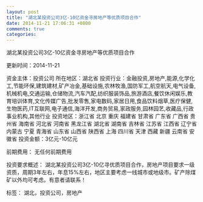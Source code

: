 ```yaml
---
layout: post
title: "湖北某投资公司3亿-10亿资金寻房地产等优质项目合作"
date: 2014-11-21 17:06:31 +0800
comments: true
categories: 
---
```

湖北某投资公司3亿-10亿资金寻房地产等优质项目合作



更新时间：2014-11-21

资金主体：投资公司
所在地区：湖北省
投资行业：金融投资,房地产,能源,化学化工,节能环保,建筑建材,矿产冶金,基础设施,农林牧渔,国防军工,航空航天,电气设备,机械机电,交通运输,仓储物流,汽车汽配,纺织服装饰品,旅游酒店,餐饮休闲娱乐,教育培训体育,文化传媒广告,批发零售,家电数码,家居日用,食品饮料烟草,医疗保健,生物医药,IT互联网,电子通信,海洋开发,商务贸易,家政服务,园林园艺,收藏品,行政事业机构,其他行业
投资地区：浙江省 北京 重庆 福建省 甘肃省 广东省 广西省 贵州省 海南省 河北省 河南省 黑龙江省 湖北省 湖南省 吉林省 江苏省 江西省 辽宁省 内蒙古 宁夏 青海省 山东省 山西省 陕西省 上海 四川省 天津 西藏 新疆 云南省 安徽省
投资金额：3亿元-10亿元

前期费用：
无任何前期费用

投资要求概述：
湖北某投资公司3亿-10亿寻优质项目合作，房地产项目要求一级资质，周期3年左右，年息15%左右，地区主要考虑一线城市或地级市。矿产除煤矿以外均可考虑。有意者请联系！

标签：
湖北，投资公司，房地产

